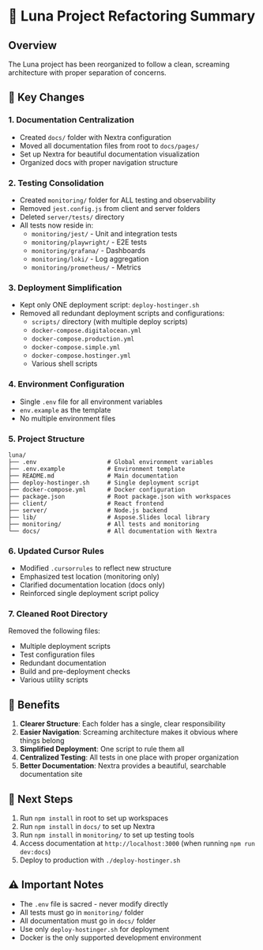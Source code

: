# 🔧 Luna Project Refactoring Summary

## Overview
The Luna project has been reorganized to follow a clean, screaming architecture with proper separation of concerns.

## 📁 Key Changes

### 1. **Documentation Centralization**
- Created `docs/` folder with Nextra configuration
- Moved all documentation files from root to `docs/pages/`
- Set up Nextra for beautiful documentation visualization
- Organized docs with proper navigation structure

### 2. **Testing Consolidation**
- Created `monitoring/` folder for ALL testing and observability
- Removed `jest.config.js` from client and server folders
- Deleted `server/tests/` directory
- All tests now reside in:
  - `monitoring/jest/` - Unit and integration tests
  - `monitoring/playwright/` - E2E tests
  - `monitoring/grafana/` - Dashboards
  - `monitoring/loki/` - Log aggregation
  - `monitoring/prometheus/` - Metrics

### 3. **Deployment Simplification**
- Kept only ONE deployment script: `deploy-hostinger.sh`
- Removed all redundant deployment scripts and configurations:
  - `scripts/` directory (with multiple deploy scripts)
  - `docker-compose.digitalocean.yml`
  - `docker-compose.production.yml`
  - `docker-compose.simple.yml`
  - `docker-compose.hostinger.yml`
  - Various shell scripts

### 4. **Environment Configuration**
- Single `.env` file for all environment variables
- `env.example` as the template
- No multiple environment files

### 5. **Project Structure**
```
luna/
├── .env                    # Global environment variables
├── .env.example            # Environment template
├── README.md               # Main documentation
├── deploy-hostinger.sh     # Single deployment script
├── docker-compose.yml      # Docker configuration
├── package.json            # Root package.json with workspaces
├── client/                 # React frontend
├── server/                 # Node.js backend
├── lib/                    # Aspose.Slides local library
├── monitoring/             # All tests and monitoring
└── docs/                   # All documentation with Nextra
```

### 6. **Updated Cursor Rules**
- Modified `.cursorrules` to reflect new structure
- Emphasized test location (monitoring only)
- Clarified documentation location (docs only)
- Reinforced single deployment script policy

### 7. **Cleaned Root Directory**
Removed the following files:
- Multiple deployment scripts
- Test configuration files
- Redundant documentation
- Build and pre-deployment checks
- Various utility scripts

## 🚀 Benefits

1. **Clearer Structure**: Each folder has a single, clear responsibility
2. **Easier Navigation**: Screaming architecture makes it obvious where things belong
3. **Simplified Deployment**: One script to rule them all
4. **Centralized Testing**: All tests in one place with proper organization
5. **Better Documentation**: Nextra provides a beautiful, searchable documentation site

## 📝 Next Steps

1. Run `npm install` in root to set up workspaces
2. Run `npm install` in `docs/` to set up Nextra
3. Run `npm install` in `monitoring/` to set up testing tools
4. Access documentation at `http://localhost:3000` (when running `npm run dev:docs`)
5. Deploy to production with `./deploy-hostinger.sh`

## ⚠️ Important Notes

- The `.env` file is sacred - never modify directly
- All tests must go in `monitoring/` folder
- All documentation must go in `docs/` folder
- Use only `deploy-hostinger.sh` for deployment
- Docker is the only supported development environment